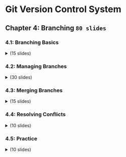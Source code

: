 # Git Version Control System

## Chapter 4: Branching `80 slides`

### 4.1: Branching Basics

<details>
    <summary>(15 slides)</summary>
    <br>
<img src="slides/001.png">
<img src="slides/002.png">
<img src="slides/003.png">
<img src="slides/004.png">
<img src="slides/005.png">
<img src="slides/006.png">
<img src="slides/007.png">
<img src="slides/008.png">
<img src="slides/009.png">
<img src="slides/010.png">
<img src="slides/011.png">
<img src="slides/012.png">
<img src="slides/013.png">
<img src="slides/014.png">
<img src="slides/015.png">
<img src="slides/016.png">
</details>

### 4.2: Managing Branches

<details>
    <summary>(30 slides)</summary>
    <br>
<img src="slides/017.png">
<img src="slides/018.png">
<img src="slides/019.png">
<img src="slides/020.png">
<img src="slides/021.png">
<img src="slides/022.png">
<img src="slides/023.png">
<img src="slides/024.png">
<img src="slides/025.png">
<img src="slides/026.png">
<img src="slides/027.png">
<img src="slides/028.png">
<img src="slides/029.png">
<img src="slides/030.png">
<img src="slides/031.png">
<img src="slides/032.png">
<img src="slides/033.png">
<img src="slides/034.png">
<img src="slides/035.png">
<img src="slides/036.png">
<img src="slides/037.png">
<img src="slides/038.png">
<img src="slides/039.png">
<img src="slides/040.png">
<img src="slides/041.png">
<img src="slides/042.png">
<img src="slides/043.png">
<img src="slides/044.png">
<img src="slides/045.png">
<img src="slides/046.png">
<img src="slides/047.png">
<img src="slides/048.png">
</details>

### 4.3: Merging Branches

<details>
    <summary>(15 slides)</summary>
    <br>
<img src="slides/049.png">
<img src="slides/050.png">
<img src="slides/051.png">
<img src="slides/052.png">
<img src="slides/053.png">
<img src="slides/054.png">
<img src="slides/055.png">
<img src="slides/056.png">
<img src="slides/057.png">
<img src="slides/058.png">
<img src="slides/059.png">
<img src="slides/060.png">
<img src="slides/061.png">
<img src="slides/062.png">
<img src="slides/063.png">
<img src="slides/064.png">
<img src="slides/065.png">
<img src="slides/066.png">
</details>

### 4.4: Resolving Conflicts

<details>
    <summary>(10 slides)</summary>
    <br>
<img src="slides/067.png">
<img src="slides/068.png">
<img src="slides/069.png">
<img src="slides/070.png">
<img src="slides/071.png">
<img src="slides/072.png">
<img src="slides/073.png">
<img src="slides/074.png">
<img src="slides/075.png">
<img src="slides/076.png">
<img src="slides/077.png">
</details>

### 4.5: Practice

<details>
    <summary>(10 slides)</summary>
    <br>
<img src="slides/078.png">
<img src="slides/079.png">
<img src="slides/080.png">
<img src="slides/081.png">
<img src="slides/082.png">
<img src="slides/083.png">
<img src="slides/084.png">
<img src="slides/085.png">
<img src="slides/086.png">
<img src="slides/087.png">
</details>
